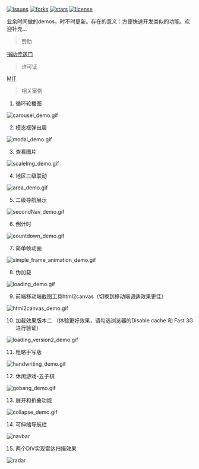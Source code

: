 [![issues](https://img.shields.io/github/issues/reng99/demos.svg)](https://github.com/reng99/demos/issues)
[![forks](https://img.shields.io/github/forks/reng99/demos.svg)](https://github.com/reng99/demos/network/members)
[![stars](https://img.shields.io/github/stars/reng99/demos.svg)](https://github.com/reng99/demos/stargazers)
[![license](https://img.shields.io/github/license/reng99/demos.svg)](https://opensource.org/licenses/MIT)

业余时间做的demos，时不时更新。存在的意义：方便快速开发类似的功能。欢迎补充...

> 赞助

[捐助传送门](https://github.com/reng99/blogs/blob/master/src/other/donate.md)

> 许可证

[MIT](https://opensource.org/licenses/MIT)

> 相关案例

1. 循环轮播图

![carousel_demo.gif](./images/carousel_demo.gif)

2. 模态框弹出层

![modal_demo.gif](./images/modal_demo.gif)

3. 查看图片

![scaleImg_demo.gif](./images/scaleImg_demo.gif)

4. 地区三级联动

![area_demo.gif](./images/area_demo.gif)

5. 二级导航展示

![secondNav_demo.gif](./images/secondNav_demo.gif)

6. 倒计时

![countdown_demo.gif](./images/countdown_demo.gif)

7. 简单帧动画

![simple_frame_animation_demo.gif](./images/simple_frame_animation_demo.gif)

8. 伪加载

![loading_demo.gif](./images/loading_demo.gif)

9. 前端移动端截图工具html2canvas（切换到移动端调适效果更佳）

![html2canvas_demo.gif](./images/html2canvas_demo.gif)

10. 加载效果版本二 （体验更好效果，请勾选浏览器的Disable cache 和 Fast 3G进行验证）

![loading_version2_demo.gif](./images/loading_version2_demo.gif)

11. 粗略手写版

![handwriting_demo.gif](./images/handwriting_demo.gif)

12. 休闲游戏-五子棋

![gobang_demo.gif](./images/gobang_demo.gif)

13. 展开和折叠功能

![collapse_demo.gif](./images/collapse_demo.gif)

14. 可伸缩导航栏

![navbar](./images/navbar_demo.gif)

15. 两个DIV实现雷达扫描效果

![radar](https://p3-juejin.byteimg.com/tos-cn-i-k3u1fbpfcp/13e8ab8adb5b4513beb2ab855e85895e~tplv-k3u1fbpfcp-watermark.image)
